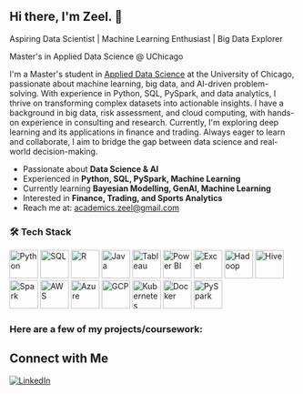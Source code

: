 <!--## Hi there 👋-->

<!--
**zeelpatel7/zeelpatel7** is a ✨ _special_ ✨ repository because its `README.md` (this file) appears on your GitHub profile.

Here are some ideas to get you started:

- 🔭 I’m currently working on ...
- 🌱 I’m currently learning ...
- 👯 I’m looking to collaborate on ...
- 🤔 I’m looking for help with ...
- 💬 Ask me about ...
- 📫 How to reach me: ...
- 😄 Pronouns: ...
- ⚡ Fun fact: ...
-->
## Hi there, I'm Zeel. 👋

Aspiring Data Scientist | Machine Learning Enthusiast | Big Data Explorer

Master's in Applied Data Science @ UChicago  

I'm a Master's student in [Applied Data Science](https://datascience.uchicago.edu/education/masters-programs/ms-in-applied-data-science/) at the University of Chicago, passionate about machine learning, big data, and AI-driven problem-solving. With experience in Python, SQL, PySpark, and data analytics, I thrive on transforming complex datasets into actionable insights. I have a background in big data, risk assessment, and cloud computing, with hands-on experience in consulting and research. Currently, I'm exploring deep learning and its applications in finance and trading. Always eager to learn and collaborate, I aim to bridge the gap between data science and real-world decision-making.

- Passionate about **Data Science & AI**  
- Experienced in **Python, SQL, PySpark, Machine Learning**  
- Currently learning **Bayesian Modelling, GenAI, Machine Learning**  
- Interested in **Finance, Trading, and Sports Analytics**  
- Reach me at: [academics.zeel@gmail.com](mailto:academics.zeel@gmail.com)

### 🛠️ Tech Stack

<p align="centre">
  <a href="https://www.python.org/"><img src="https://cdn.jsdelivr.net/gh/devicons/devicon/icons/python/python-original.svg" alt="Python" width="50"/></a>
  <a href="https://www.mysql.com/"><img src="https://cdn.jsdelivr.net/gh/devicons/devicon/icons/mysql/mysql-original.svg" alt="SQL" width="50"/></a>
  <a href="https://www.r-project.org/"><img src="https://cdn.jsdelivr.net/gh/devicons/devicon/icons/r/r-original.svg" alt="R" width="50"/></a>
  <a href="https://www.java.com/"><img src="https://cdn.jsdelivr.net/gh/devicons/devicon/icons/java/java-original.svg" alt="Java" width="50"/></a>
  <a href="https://www.tableau.com/"><img src="https://cdn.worldvectorlogo.com/logos/tableau-software.svg" alt="Tableau" width="50"/></a>
  <a href="https://powerbi.microsoft.com/"><img src="https://upload.wikimedia.org/wikipedia/commons/c/cf/New_Power_BI_Logo.svg" alt="Power BI" width="50"/></a>
  <a href="https://www.microsoft.com/en-us/microsoft-365/excel"><img src="https://upload.wikimedia.org/wikipedia/commons/7/73/Microsoft_Excel_2013-2019_logo.svg" alt="Excel" width="50"/></a>
  <a href="https://hadoop.apache.org/"><img src="https://cdn.jsdelivr.net/gh/devicons/devicon/icons/hadoop/hadoop-original.svg" alt="Hadoop" width="50"/></a>
  <a href="https://hive.apache.org/"><img src="https://upload.wikimedia.org/wikipedia/commons/b/bb/Apache_Hive_logo.svg" alt="Hive" width="50"/></a>
  <a href="https://spark.apache.org/"><img src="https://upload.wikimedia.org/wikipedia/commons/f/f3/Apache_Spark_logo.svg" alt="Spark" width="50"/></a>
  <a href="https://aws.amazon.com/"><img src="https://upload.wikimedia.org/wikipedia/commons/9/93/Amazon_Web_Services_Logo.svg" alt="AWS" width="50"/></a>
  <a href="https://azure.microsoft.com/"><img src="https://cdn.jsdelivr.net/gh/devicons/devicon/icons/azure/azure-original.svg" alt="Azure" width="50"/></a>
  <a href="https://cloud.google.com/"><img src="https://cdn.jsdelivr.net/gh/devicons/devicon/icons/googlecloud/googlecloud-original.svg" alt="GCP" width="50"/></a>
  <a href="https://kubernetes.io/"><img src="https://cdn.jsdelivr.net/gh/devicons/devicon/icons/kubernetes/kubernetes-plain.svg" alt="Kubernetes" width="50"/></a>
  <a href="https://www.docker.com/"><img src="https://cdn.jsdelivr.net/gh/devicons/devicon/icons/docker/docker-original.svg" alt="Docker" width="50"/></a>
  <a href="https://spark.apache.org/docs/latest/api/python/"><img src="https://upload.wikimedia.org/wikipedia/commons/f/f3/Apache_Spark_logo.svg" alt="PySpark" width="50"/></a>
</p>




### Here are a few of my projects/coursework:

## Connect with Me  
[![LinkedIn](https://img.shields.io/badge/LinkedIn-0A66C2?style=for-the-badge&logo=linkedin&logoColor=white)](https://www.linkedin.com/in/yourlinkedin)
